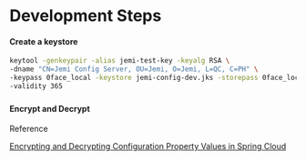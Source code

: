 # Development Steps

#### Create a keystore

```bash
keytool -genkeypair -alias jemi-test-key -keyalg RSA \
-dname "CN=Jemi Config Server, OU=Jemi, O=Jemi, L=QC, C=PH" \
-keypass 0face_local -keystore jemi-config-dev.jks -storepass 0face_local \
-validity 365
```

### 

#### Encrypt and Decrypt







Reference

[Encrypting and  Decrypting Configuration Property Values in Spring Cloud](https://patrickgrimard.io/2016/03/04/encrypting-and-decrypting-configuration-property-values-in-spring-cloud/)

